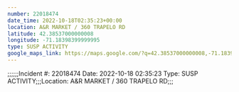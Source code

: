 ```yaml
---
number: 22018474
date_time: 2022-10-18T02:35:23+00:00
location: A&R MARKET / 360 TRAPELO RD
latitude: 42.38537000000008
longitude: -71.18398399999995
type: SUSP ACTIVITY
google_maps_link: https://maps.google.com/?q=42.38537000000008,-71.18398399999995
---
```


;;;;;;Incident #: 22018474   Date: 2022-10-18 02:35:23   Type: SUSP ACTIVITY;;;Location: A&R MARKET / 360 TRAPELO RD;;;

